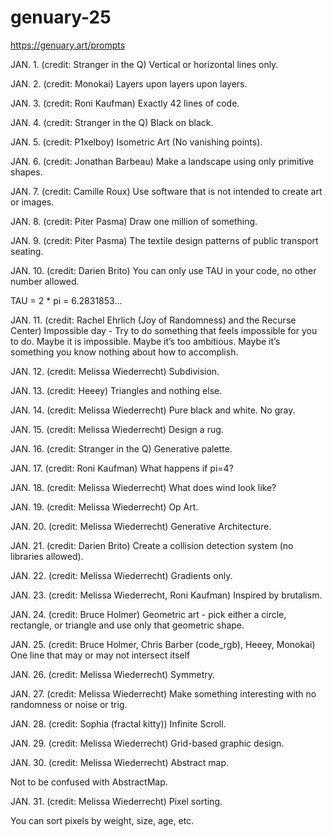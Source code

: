 # genuary-25
https://genuary.art/prompts

JAN. 1. (credit: Stranger in the Q)
Vertical or horizontal lines only.

JAN. 2. (credit: Monokai)
Layers upon layers upon layers.

JAN. 3. (credit: Roni Kaufman)
Exactly 42 lines of code.

JAN. 4. (credit: Stranger in the Q)
Black on black.

JAN. 5. (credit: P1xelboy)
Isometric Art (No vanishing points).

JAN. 6. (credit: Jonathan Barbeau)
Make a landscape using only primitive shapes.

JAN. 7. (credit: Camille Roux)
Use software that is not intended to create art or images.

JAN. 8. (credit: Piter Pasma)
Draw one million of something.

JAN. 9. (credit: Piter Pasma)
The textile design patterns of public transport seating.

JAN. 10. (credit: Darien Brito)
You can only use TAU in your code, no other number allowed.

TAU = 2 * pi = 6.2831853…

JAN. 11. (credit: Rachel Ehrlich (Joy of Randomness) and the Recurse Center)
Impossible day - Try to do something that feels impossible for you to do. Maybe it is impossible. Maybe it’s too ambitious. Maybe it’s something you know nothing about how to accomplish.

JAN. 12. (credit: Melissa Wiederrecht)
Subdivision.

JAN. 13. (credit: Heeey)
Triangles and nothing else.

JAN. 14. (credit: Melissa Wiederrecht)
Pure black and white. No gray.

JAN. 15. (credit: Melissa Wiederrecht)
Design a rug.

JAN. 16. (credit: Stranger in the Q)
Generative palette.

JAN. 17. (credit: Roni Kaufman)
What happens if pi=4?

JAN. 18. (credit: Melissa Wiederrecht)
What does wind look like?

JAN. 19. (credit: Melissa Wiederrecht)
Op Art.

JAN. 20. (credit: Melissa Wiederrecht)
Generative Architecture.

JAN. 21. (credit: Darien Brito)
Create a collision detection system (no libraries allowed).

JAN. 22. (credit: Melissa Wiederrecht)
Gradients only.

JAN. 23. (credit: Melissa Wiederrecht, Roni Kaufman)
Inspired by brutalism.

JAN. 24. (credit: Bruce Holmer)
Geometric art - pick either a circle, rectangle, or triangle and use only that geometric shape.

JAN. 25. (credit: Bruce Holmer, Chris Barber (code_rgb), Heeey, Monokai)
One line that may or may not intersect itself

JAN. 26. (credit: Melissa Wiederrecht)
Symmetry.

JAN. 27. (credit: Melissa Wiederrecht)
Make something interesting with no randomness or noise or trig.

JAN. 28. (credit: Sophia (fractal kitty))
Infinite Scroll.

JAN. 29. (credit: Melissa Wiederrecht)
Grid-based graphic design.

JAN. 30. (credit: Melissa Wiederrecht)
Abstract map.

Not to be confused with AbstractMap.

JAN. 31. (credit: Melissa Wiederrecht)
Pixel sorting.

You can sort pixels by weight, size, age, etc.
